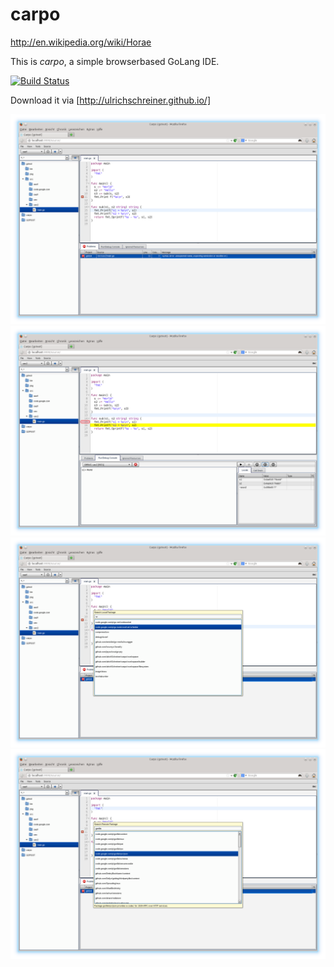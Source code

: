 carpo
=====

http://en.wikipedia.org/wiki/Horae

This is *carpo*, a simple browserbased GoLang IDE.

[![Build Status](https://drone.io/github.com/ulrichSchreiner/carpo/status.png)](https://drone.io/github.com/ulrichSchreiner/carpo/latest)

Download it via [http://ulrichschreiner.github.io/]

![Screenshot](screenshot.png)
![Screenshot](screenshot_debug.png)
![Screenshot](screenshot_install_local.png)
![Screenshot](screenshot_install_remote.png)

